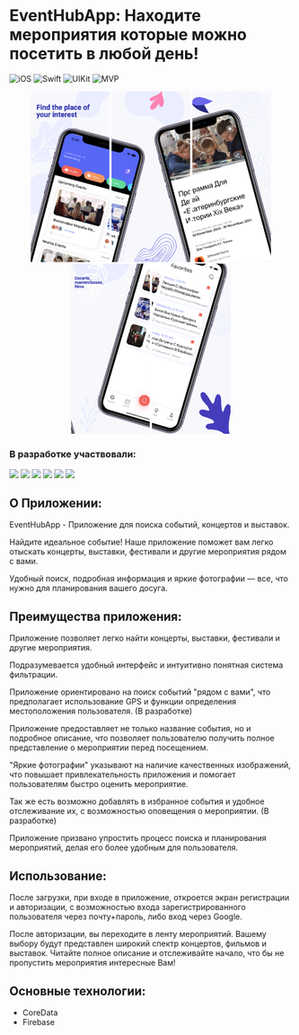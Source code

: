 # EventHubApp: Находите мероприятия которые можно посетить в любой день!
![iOS](https://img.shields.io/badge/iOS-15.0-deeppink)  ![Swift](https://img.shields.io/badge/Swift-orange)  ![UIKit](https://img.shields.io/badge/UIKit-blue) ![MVP](https://img.shields.io/badge/MVP-lightblue)

<p align="center">
<img src="https://github.com/Sahadov/EventHubApp/blob/develop/EventHubApp/EventHubApp/Resources/image1.jpeg" width="140" /> 
<img src="https://github.com/Sahadov/EventHubApp/blob/develop/EventHubApp/EventHubApp/Resources/image2.jpeg" width="140" />  
<img src="https://github.com/Sahadov/EventHubApp/blob/develop/EventHubApp/EventHubApp/Resources/image3.jpeg" width="140" /> 
<img src="https://github.com/Sahadov/EventHubApp/blob/develop/EventHubApp/EventHubApp/Resources/image4.jpeg" width="140" /> 
<img src="https://github.com/Sahadov/EventHubApp/blob/develop/EventHubApp/EventHubApp/Resources/image5.jpeg" width="140" /> 
</p>

 ### В разработке участвовали:
<p align="left"> 
<a href="https://github.com/Sahadov">
<img src="https://img.shields.io/badge/Sahadov-blue"/></a>
<a href="https://github.com/VladimirFibe">
<img src="https://img.shields.io/badge/VladimirFibe-red"/></a>
<a href="https://github.com/ChurIQLab">
<img src="https://img.shields.io/badge/ChurIQLab-purple"/></a>
<a href="https://github.com/BakharovskyKS">
<img src="https://img.shields.io/badge/BakharovskyKS-green"/></a>
<a href="https://github.com/Otarkush">
<img src="https://img.shields.io/badge/Otarkush-white"/></a>
<a href="https://github.com/Suharik001">
<img src="https://img.shields.io/badge/Suharik001-lightseagreen"/></a>

## О Приложении:

EventHubApp - Приложение для поиска событий, концертов и выставок.

Найдите идеальное событие!
Наше приложение поможет вам легко отыскать концерты, выставки, фестивали и другие мероприятия рядом с вами.

Удобный поиск, подробная информация и яркие фотографии — все, что нужно для планирования вашего досуга.


## Преимущества приложения:

Приложение позволяет легко найти концерты, выставки, фестивали и другие мероприятия. 

Подразумевается удобный интерфейс и интуитивно понятная система фильтрации.

Приложение ориентировано на поиск событий "рядом с вами", что предполагает использование GPS и функции определения местоположения пользователя. (В разработке)

Приложение предоставляет не только название события, но и подробное описание, что позволяет пользователю получить полное представление о мероприятии перед посещением.

"Яркие фотографии" указывают на наличие качественных изображений, что повышает привлекательность приложения и помогает пользователям быстро оценить мероприятие.

Так же есть возможно добавлять в избранное события и удобное отслеживание их, с возможностью оповещения о мероприятии. (В разработке)

Приложение призвано упростить процесс поиска и планирования мероприятий, делая его более удобным для пользователя.


## Использование:
После загрузки, при входе в приложение, откроется экран регистрации и авторизации, с возможностью входа зарегистрированного пользователя через почту+пароль, либо вход через Google.

После авторизации, вы переходите в ленту мероприятий. Вашему выбору будут представлен широкий спектр концертов, фильмов и выставок. Читайте полное описание и отслеживайте начало,
что бы не пропустить мероприятия интересные Вам!



## Основные технологии:
+ CoreData
+ Firebase
